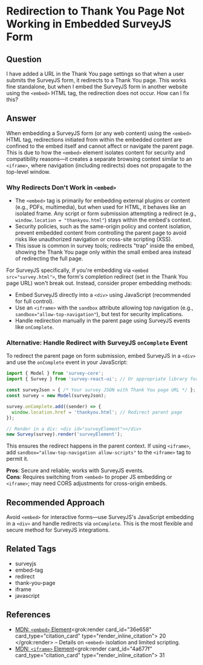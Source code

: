 # Redirection to Thank You Page Not Working in Embedded SurveyJS Form

## Question
I have added a URL in the Thank You page settings so that when a user submits the SurveyJS form, it redirects to a Thank You page. This works fine standalone, but when I embed the SurveyJS form in another website using the `<embed>` HTML tag, the redirection does not occur. How can I fix this?

## Answer
When embedding a SurveyJS form (or any web content) using the `<embed>` HTML tag, redirections initiated from within the embedded content are confined to the embed itself and cannot affect or navigate the parent page. This is due to how the `<embed>` element isolates content for security and compatibility reasons—it creates a separate browsing context similar to an `<iframe>`, where navigation (including redirects) does not propagate to the top-level window.

### Why Redirects Don't Work in `<embed>`
- The `<embed>` tag is primarily for embedding external plugins or content (e.g., PDFs, multimedia), but when used for HTML, it behaves like an isolated frame. Any script or form submission attempting a redirect (e.g., `window.location = "thankyou.html"`) stays within the embed's context.
- Security policies, such as the same-origin policy and content isolation, prevent embedded content from controlling the parent page to avoid risks like unauthorized navigation or cross-site scripting (XSS).
- This issue is common in survey tools; redirects "trap" inside the embed, showing the Thank You page only within the small embed area instead of redirecting the full page.

For SurveyJS specifically, if you're embedding via `<embed src="survey.html">`, the form's completion redirect (set in the Thank You page URL) won't break out. Instead, consider proper embedding methods:
- Embed SurveyJS directly into a `<div>` using JavaScript (recommended for full control).
- Use an `<iframe>` with the `sandbox` attribute allowing top navigation (e.g., `sandbox="allow-top-navigation"`), but test for security implications.
- Handle redirection manually in the parent page using SurveyJS events like `onComplete`.

### Alternative: Handle Redirect with SurveyJS `onComplete` Event
To redirect the parent page on form submission, embed SurveyJS in a `<div>` and use the `onComplete` event in your JavaScript:

```javascript
import { Model } from 'survey-core';
import { Survey } from 'survey-react-ui'; // Or appropriate library for your framework

const surveyJson = { /* Your survey JSON with Thank You page URL */ };
const survey = new Model(surveyJson);

survey.onComplete.add((sender) => {
  window.location.href = 'thankyou.html'; // Redirect parent page
});

// Render in a div: <div id="surveyElement"></div>
new Survey(survey).render('surveyElement');
```

This ensures the redirect happens in the parent context. If using `<iframe>`, add `sandbox="allow-top-navigation allow-scripts"` to the `<iframe>` tag to permit it.

**Pros**: Secure and reliable; works with SurveyJS events.  
**Cons**: Requires switching from `<embed>` to proper JS embedding or `<iframe>`; may need CORS adjustments for cross-origin embeds.

## Recommended Approach
Avoid `<embed>` for interactive forms—use SurveyJS's JavaScript embedding in a `<div>` and handle redirects via `onComplete`. This is the most flexible and secure method for SurveyJS integrations.

## Related Tags
- surveyjs
- embed-tag
- redirect
- thank-you-page
- iframe
- javascript

## References
- [MDN: `<embed>` Element](https://developer.mozilla.org/en-US/docs/Web/HTML/Element/embed)<grok:render card_id="36e658" card_type="citation_card" type="render_inline_citation">
<argument name="citation_id">20</argument>
</grok:render> – Details on `<embed>` isolation and limited scripting.
- [MDN: `<iframe>` Element](https://developer.mozilla.org/en-US/docs/Web/HTML/Element/iframe)<grok:render card_id="4a677f" card_type="citation_card" type="render_inline_citation">
<argument name="citation_id">31</argument>
